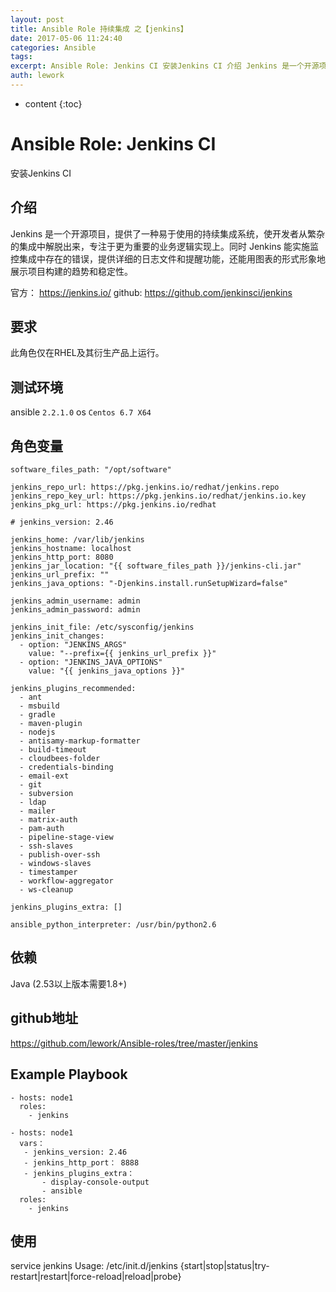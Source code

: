 ```yaml
---
layout: post
title: Ansible Role 持续集成 之【jenkins】
date: 2017-05-06 11:24:40
categories: Ansible
tags:
excerpt: Ansible Role: Jenkins CI 安装Jenkins CI 介绍 Jenkins 是一个开源项目，提供了一种易于使用的持续集成系...
auth: lework
---
```

* content
{:toc}

# Ansible Role: Jenkins CI

安装Jenkins CI

## 介绍
Jenkins 是一个开源项目，提供了一种易于使用的持续集成系统，使开发者从繁杂的集成中解脱出来，专注于更为重要的业务逻辑实现上。同时 Jenkins 能实施监控集成中存在的错误，提供详细的日志文件和提醒功能，还能用图表的形式形象地展示项目构建的趋势和稳定性。

官方： https://jenkins.io/
github: https://github.com/jenkinsci/jenkins

## 要求

此角色仅在RHEL及其衍生产品上运行。

## 测试环境

ansible `2.2.1.0`
os `Centos 6.7 X64`

## 角色变量
	software_files_path: "/opt/software"

	jenkins_repo_url: https://pkg.jenkins.io/redhat/jenkins.repo
	jenkins_repo_key_url: https://pkg.jenkins.io/redhat/jenkins.io.key
	jenkins_pkg_url: https://pkg.jenkins.io/redhat

	# jenkins_version: 2.46

	jenkins_home: /var/lib/jenkins
	jenkins_hostname: localhost
	jenkins_http_port: 8080
	jenkins_jar_location: "{{ software_files_path }}/jenkins-cli.jar"
	jenkins_url_prefix: ""
	jenkins_java_options: "-Djenkins.install.runSetupWizard=false"

	jenkins_admin_username: admin
	jenkins_admin_password: admin

	jenkins_init_file: /etc/sysconfig/jenkins
	jenkins_init_changes:
	  - option: "JENKINS_ARGS"
		value: "--prefix={{ jenkins_url_prefix }}"
	  - option: "JENKINS_JAVA_OPTIONS"
		value: "{{ jenkins_java_options }}"
		
	jenkins_plugins_recommended:    
	  - ant
	  - msbuild
	  - gradle
	  - maven-plugin
	  - nodejs
	  - antisamy-markup-formatter
	  - build-timeout
	  - cloudbees-folder
	  - credentials-binding
	  - email-ext
	  - git
	  - subversion
	  - ldap
	  - mailer
	  - matrix-auth
	  - pam-auth
	  - pipeline-stage-view
	  - ssh-slaves
	  - publish-over-ssh
	  - windows-slaves
	  - timestamper
	  - workflow-aggregator
	  - ws-cleanup
	  
	jenkins_plugins_extra: []

	ansible_python_interpreter: /usr/bin/python2.6


## 依赖
Java (2.53以上版本需要1.8+)

## github地址
https://github.com/lework/Ansible-roles/tree/master/jenkins

## Example Playbook
	- hosts: node1
	  roles:
		- jenkins
		
	- hosts: node1
	  vars：
	   - jenkins_version: 2.46
	   - jenkins_http_port： 8888
	   - jenkins_plugins_extra：
	       - display-console-output
		   - ansible
	  roles:
		- jenkins
		
## 使用
service jenkins
Usage: /etc/init.d/jenkins {start|stop|status|try-restart|restart|force-reload|reload|probe}
